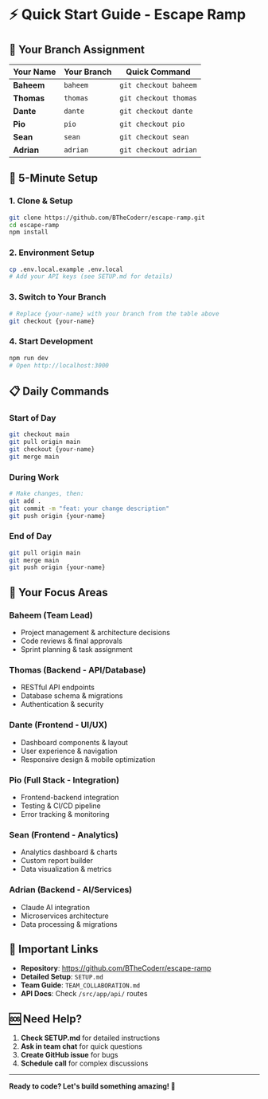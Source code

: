 # ⚡ Quick Start Guide - Escape Ramp

## 🎯 **Your Branch Assignment**

| Your Name | Your Branch | Quick Command |
|-----------|-------------|---------------|
| **Baheem** | `baheem` | `git checkout baheem` |
| **Thomas** | `thomas` | `git checkout thomas` |
| **Dante** | `dante` | `git checkout dante` |
| **Pio** | `pio` | `git checkout pio` |
| **Sean** | `sean` | `git checkout sean` |
| **Adrian** | `adrian` | `git checkout adrian` |

## 🚀 **5-Minute Setup**

### **1. Clone & Setup**
```bash
git clone https://github.com/BTheCoderr/escape-ramp.git
cd escape-ramp
npm install
```

### **2. Environment Setup**
```bash
cp .env.local.example .env.local
# Add your API keys (see SETUP.md for details)
```

### **3. Switch to Your Branch**
```bash
# Replace {your-name} with your branch from the table above
git checkout {your-name}
```

### **4. Start Development**
```bash
npm run dev
# Open http://localhost:3000
```

## 📋 **Daily Commands**

### **Start of Day**
```bash
git checkout main
git pull origin main
git checkout {your-name}
git merge main
```

### **During Work**
```bash
# Make changes, then:
git add .
git commit -m "feat: your change description"
git push origin {your-name}
```

### **End of Day**
```bash
git pull origin main
git merge main
git push origin {your-name}
```

## 🎯 **Your Focus Areas**

### **Baheem (Team Lead)**
- Project management & architecture decisions
- Code reviews & final approvals
- Sprint planning & task assignment

### **Thomas (Backend - API/Database)**
- RESTful API endpoints
- Database schema & migrations
- Authentication & security

### **Dante (Frontend - UI/UX)**
- Dashboard components & layout
- User experience & navigation
- Responsive design & mobile optimization

### **Pio (Full Stack - Integration)**
- Frontend-backend integration
- Testing & CI/CD pipeline
- Error tracking & monitoring

### **Sean (Frontend - Analytics)**
- Analytics dashboard & charts
- Custom report builder
- Data visualization & metrics

### **Adrian (Backend - AI/Services)**
- Claude AI integration
- Microservices architecture
- Data processing & migrations

## 🔗 **Important Links**

- **Repository**: https://github.com/BTheCoderr/escape-ramp
- **Detailed Setup**: `SETUP.md`
- **Team Guide**: `TEAM_COLLABORATION.md`
- **API Docs**: Check `/src/app/api/` routes

## 🆘 **Need Help?**

1. **Check SETUP.md** for detailed instructions
2. **Ask in team chat** for quick questions
3. **Create GitHub issue** for bugs
4. **Schedule call** for complex discussions

---

**Ready to code? Let's build something amazing! 🚀** 